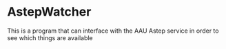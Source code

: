 # AstepWatcher

This is a program that can interface with the AAU Astep service in order to see which things are available

